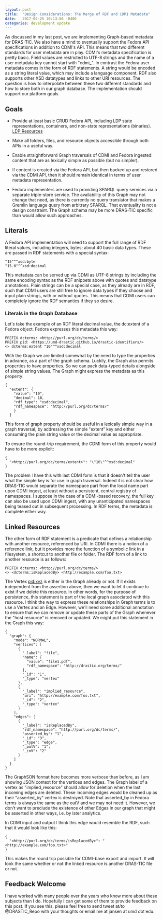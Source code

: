 ```yaml
---
layout: post
title:  "Design Considerations: The Merge of RDF and CDMI Metadata"
date:   2017-04-25 10:13:56 -0400
categories: development update
---
```

As discussed in my last post, we are implementing Graph-based metadata for DRAS-TIC. We also have a mind to eventually support the Fedora API specifications in addition to CDMI's API. This means that two different standards for user metadata are in play. CDMI's metadata specification is pretty basic. Field values are restricted to UTF-8 strings and the name of a user metadata key cannot start with "cdmi_". In contrast the Fedora user metadata comes in the form of RDF statements. A string would be encoded as a string literal value, which may include a language component. RDF also supports other XSD datatypes and links to other URI resources. The question is how to interpolate between these two different standards and how to store both in our graph database. The implementation should support our platform goals.

## Goals

* Provide at least basic CRUD Fedora API, including LDP state representations, containers, and non-state representations (binaries). [LDP Resources](https://www.w3.org/TR/ldp/#fig-ldpr-class)

* Make all folders, files, and resource objects accessible through both APIs in a useful way.

* Enable straightforward Graph traversals of CDMI and Fedora ingested content that are as lexically simple as possible (but no simpler).

* If content is created via the Fedora API, but then backed up and restored via the CDMI API, then it should remain identical in terms of user metadata representation.

* Fedora implementers are used to providing SPARQL query services via a separate triple-store service. The availability of this Graph may not change that need, as there is currently no query translator that makes a Gremlin language query from arbitrary SPARQL. That eventuality is not a design constraint. The Graph schema may be more DRAS-TIC specific than would allow such approaches.

## Literals
A Fedora API implementation will need to support the full range of RDF literal values, including integers, bytes; about 40 basic data types. These are passed in RDF statements with a special syntax:

    "15"^^xsd:byte
    "15.0"^^xsd:decimal

This metadata can be served up via CDMI as UTF-8 strings by including the same encoding syntax as the RDF snippets above with quotes and datatype annotations. Plain strings can be a special case, as they already are in RDF, such that CDMI users are still free to ignore data types if they choose and input plain strings, with or without quotes. This means that CDMI users can completely ignore the RDF semantics if they so desire.

### Literals in the Graph Database
Let's take the example of an RDF literal decimal value, the dc:extent of a Fedora object. Fedora expresses this metadata this way:

    PREFIX dcterms: <http://purl.org/dc/terms/>
    PREFIX pid: <https://umd-drastic.github.io/drastic-identifiers/>
    <> dcterms:extent "10"^^xsd:decimal

With the Graph we are limited somewhat by the need to type the properties in advance, as a part of the graph schema. Luckily, the Graph also permits properties to have properties. So we can pack data-typed details alongside of simple string values. The Graph might express the metadata as this property:

<!-- language: lang-js -->
    {
      "extent": {
        "value": "10",
        "decimal": 10,
        "rdf_type": "xsd:decimal",
        "rdf_namespace": "http://purl.org/dc/terms/"
        }
      }

This form of graph property should be useful in a lexically simple way in a graph traversal, by addressing the simple "extent" key and either consuming the plain string value or the decimal value as appropriate.

To ensure the round-trip requirement, the CDMI form of this property would have to be more explicit:

<!-- language: lang-js -->
    {
      "<http://purl.org/dc/terms/extent>": "\"10\"^^xsd:decimal"
    }

The problem I have this with last CDMI form is that it doesn't tell the user what the simple key is for use in graph traversal. Indeed it is not clear how DRAS-TIC would separate the namespace part from the local name part upon CDMI ingest, at least without a persistent, central registry of namespaces. I suppose in the case of a CDMI-based recovery, the full key can also be used upon CDMI ingest, with any unanticipated namespaces being teased out in subsequent processing. In RDF terms, the metadata is complete either way.

## Linked Resources
The other form of RDF statement is a predicate that defines a relationship with another resource, referenced by URI. In CDMI there is a notion of a reference link, but it provides more the function of a symbolic link in a filesystem, a shortcut to another file or folder. The RDF form of a link to another resource is as follows:

    PREFIX dcterms: <http://purl.org/dc/terms/>
    <> <dcterms:isReplacedBy> <http://example.com/foo.txt>

The Vertex <pid:xyz> is either in the Graph already or not. If it exists independent from the assertion above, then we want to let it continue to exist if we delete this resource. In other words, for the purpose of persistence, this statement is part of the local graph associated with this resource. I think the way to express these relationships in Graph terms is to use a Vertex and an Edge. However, we'll need some additional annotation to ensure that we can remove or update these parts of the Graph whenever the "host resource" is removed or updated. We might put this statement in the Graph this way:

<!-- language: lang-js -->
    {
      "graph": {
        "mode": "NORMAL",
        "vertices": [
          {
            "_label": "file",
            "name": {
              "value": "file1.pdf",
              "rdf_namespace": "http://drastic.org/terms/"
            },
            "_id": "1",
            "_type": "vertex"
          },
          {
            "_label": "implied_resource",
            "uri": "http://example.com/foo.txt",
            "_id": "2",
            "_type": "vertex"
          }
        ],
        "edges": [
          {
            "_label": "isReplacedBy",
            "rdf_namespace": "http://purl.org/dc/terms/",
            "asserted_by": "1",
            "_id": "3",
            "_type": "edge",
            "_outV": "1",
            "_inV": "2"
          }
        ]
      }
    }

The GraphSON format here becomes more verbose than before, as I am showing JSON context for the vertices and edges. The Graph label of a vertex as "implied_resource" should allow for deletion when the last incoming edges are deleted. These incoming edges would be cleaned up as their "asserted_by" vertex is destroyed. Note that asserted_by in Fedora terms is always the same as the outV and we may not need it. However, we don't want to preclude the existence of other Edges in our graph that might be asserted in other ways, i.e. by later analytics.

In CDMI input and output I think this edge would resemble the RDF, such that it would look like this:

<!-- language: lang-js -->
    {
      "<http://purl.org/dc/terms/isReplacedBy>": "<http://example.com/foo.txt>"
    }

This makes the round trip possible for CDMI-base export and import. It will look the same whether or not the linked resource is another DRAS-TIC file or not.

## Feedback Welcome
I have worked with many people over the years who know more about these subjects than I do. Hopefully I can get some of them to provide feedback on this post. If you see this, please feel free to send tweet at/to @DRASTIC_Repo with your thoughts or email me at jansen at umd dot edu.
